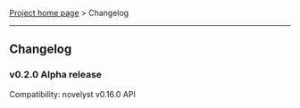 [Project home page](index) > Changelog

------------------------------------------------------------------------

## Changelog


### v0.2.0 Alpha release

Compatibility: novelyst v0.16.0 API


